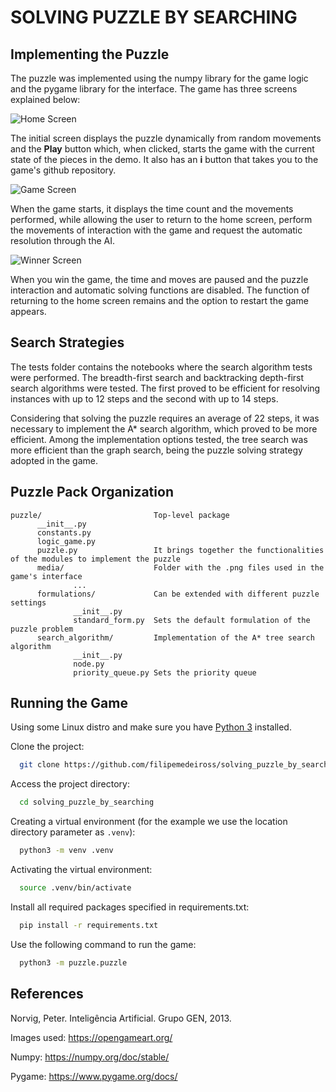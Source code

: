 <h1>SOLVING PUZZLE BY SEARCHING</h1>

## Implementing the Puzzle

The puzzle was implemented using the numpy library for the game logic and the pygame library for the interface. The game has three screens explained below:

![Home Screen](https://github.com/filipemedeiross/solving_puzzle_by_searching/blob/main/examples/home_screen.jpeg?raw=true)

The initial screen displays the puzzle dynamically from random movements and the **Play** button which, when clicked, starts the game with the current state of the pieces in the demo. It also has an **i** button that takes you to the game's github repository.

![Game Screen](https://github.com/filipemedeiross/solving_puzzle_by_searching/blob/main/examples/game_screen.jpeg?raw=true)

When the game starts, it displays the time count and the movements performed, while allowing the user to return to the home screen, perform the movements of interaction with the game and request the automatic resolution through the AI.

![Winner Screen](https://github.com/filipemedeiross/solving_puzzle_by_searching/blob/main/examples/winner_screen.jpeg?raw=true)

When you win the game, the time and moves are paused and the puzzle interaction and automatic solving functions are disabled. The function of returning to the home screen remains and the option to restart the game appears.

## Search Strategies

The tests folder contains the notebooks where the search algorithm tests were performed. The breadth-first search and backtracking depth-first search algorithms were tested. The first proved to be efficient for resolving instances with up to 12 steps and the second with up to 14 steps.

Considering that solving the puzzle requires an average of 22 steps, it was necessary to implement the A* search algorithm, which proved to be more efficient. Among the implementation options tested, the tree search was more efficient than the graph search, being the puzzle solving strategy adopted in the game.

## Puzzle Pack Organization
```
puzzle/                         Top-level package
      __init__.py
      constants.py
      logic_game.py
      puzzle.py                 It brings together the functionalities of the modules to implement the puzzle
      media/                    Folder with the .png files used in the game's interface
              ...
      formulations/             Can be extended with different puzzle settings
              __init__.py
              standard_form.py  Sets the default formulation of the puzzle problem
      search_algorithm/         Implementation of the A* tree search algorithm         
              __init__.py
              node.py
              priority_queue.py Sets the priority queue
```
## Running the Game

Using some Linux distro and make sure you have [Python 3](https://www.python.org/) installed.

Clone the project:

```bash
  git clone https://github.com/filipemedeiross/solving_puzzle_by_searching.git
```

Access the project directory:

```bash
  cd solving_puzzle_by_searching
```

Creating a virtual environment (for the example we use the location directory parameter as `.venv`):

```bash
  python3 -m venv .venv
```

Activating the virtual environment:

```bash
  source .venv/bin/activate
```

Install all required packages specified in requirements.txt:

```bash
  pip install -r requirements.txt
```

Use the following command to run the game:

```bash
  python3 -m puzzle.puzzle
```
## References

Norvig, Peter. Inteligência Artificial. Grupo GEN, 2013.

Images used: <https://opengameart.org/>

Numpy: <https://numpy.org/doc/stable/>

Pygame: <https://www.pygame.org/docs/>
